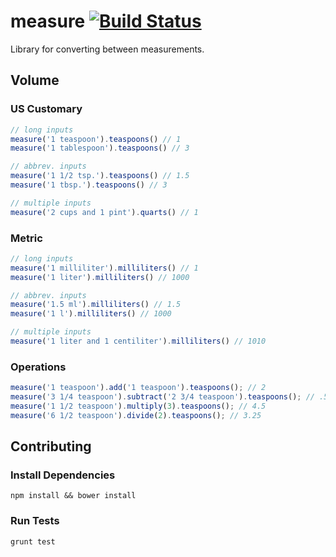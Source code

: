 # measure [![Build Status](https://travis-ci.org/dubbs/measure.png)](https://travis-ci.org/dubbs/measure)

Library for converting between measurements.

## Volume

### US Customary

```js
// long inputs
measure('1 teaspoon').teaspoons() // 1
measure('1 tablespoon').teaspoons() // 3

// abbrev. inputs
measure('1 1/2 tsp.').teaspoons() // 1.5
measure('1 tbsp.').teaspoons() // 3

// multiple inputs
measure('2 cups and 1 pint').quarts() // 1

```

### Metric

```js
// long inputs
measure('1 milliliter').milliliters() // 1
measure('1 liter').milliliters() // 1000

// abbrev. inputs
measure('1.5 ml').milliliters() // 1.5
measure('1 l').milliliters() // 1000

// multiple inputs
measure('1 liter and 1 centiliter').milliliters() // 1010

```

### Operations

```js
measure('1 teaspoon').add('1 teaspoon').teaspoons(); // 2
measure('3 1/4 teaspoon').subtract('2 3/4 teaspoon').teaspoons(); // .5
measure('1 1/2 teaspoon').multiply(3).teaspoons(); // 4.5
measure('6 1/2 teaspoon').divide(2).teaspoons(); // 3.25
```

## Contributing

### Install Dependencies

```
npm install && bower install
```

### Run Tests

```
grunt test
```
